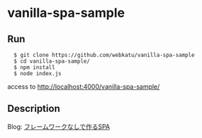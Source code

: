 # vanilla-spa-sample

## Run

```
  $ git clone https://github.com/webkatu/vanilla-spa-sample
  $ cd vanilla-spa-sample/
  $ npm install
  $ node index.js
```

access to [http://localhost:4000/vanilla-spa-sample/](http://localhost:4000/vanilla-spa-sample/")

## Description

Blog: [フレームワークなしで作るSPA](https://webkatu.com/archives/spa-without-framework/)

